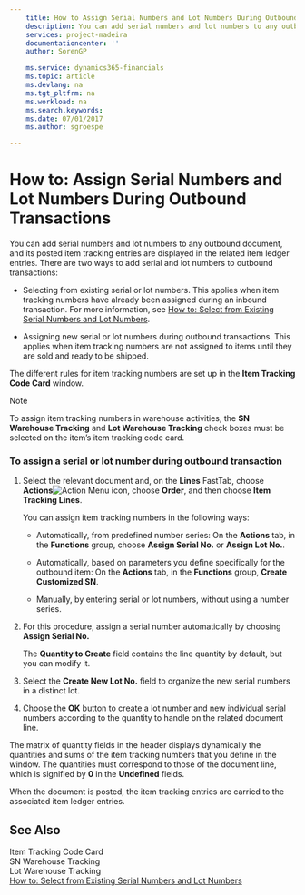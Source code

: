 ```yaml
---
    title: How to Assign Serial Numbers and Lot Numbers During Outbound Transactions | Microsoft Docs
    description: You can add serial numbers and lot numbers to any outbound document, and its posted item tracking entries are displayed in the related item ledger entries. There are two ways to add serial and lot numbers to outbound transactions:
    services: project-madeira
    documentationcenter: ''
    author: SorenGP

    ms.service: dynamics365-financials
    ms.topic: article
    ms.devlang: na
    ms.tgt_pltfrm: na
    ms.workload: na
    ms.search.keywords:
    ms.date: 07/01/2017
    ms.author: sgroespe

---
```

# How to: Assign Serial Numbers and Lot Numbers During Outbound Transactions
You can add serial numbers and lot numbers to any outbound document, and its posted item tracking entries are displayed in the related item ledger entries. There are two ways to add serial and lot numbers to outbound transactions:  
  
-   Selecting from existing serial or lot numbers. This applies when item tracking numbers have already been assigned during an inbound transaction. For more information, see [How to: Select from Existing Serial Numbers and Lot Numbers](../how-to-select-from-existing-serial-numbers-and-lot-numbers.md).  
  
-   Assigning new serial or lot numbers during outbound transactions. This applies when item tracking numbers are not assigned to items until they are sold and ready to be shipped.  
  
 The different rules for item tracking numbers are set up in the **Item Tracking Code Card** window.  
  
> [!NOTE]  
>  To assign item tracking numbers in warehouse activities, the **SN Warehouse Tracking** and **Lot Warehouse Tracking** check boxes must be selected on the item’s item tracking code card.  
  
### To assign a serial or lot number during outbound transaction  
  
1.  Select the relevant document and, on the **Lines** FastTab, choose **Actions**![Action Menu icon](../media/actionmenuicon.png "actionMenuIcon"), choose **Order**, and then choose **Item Tracking Lines**.  
  
     You can assign item tracking numbers in the following ways:  
  
    -   Automatically, from predefined number series: On the **Actions** tab, in the **Functions** group, choose **Assign Serial No.** or **Assign Lot No.**.  
  
    -   Automatically, based on parameters you define specifically for the outbound item: On the **Actions** tab, in the **Functions** group, **Create Customized SN**.  
  
    -   Manually, by entering serial or lot numbers, without using a number series.  
  
2.  For this procedure, assign a serial number automatically by choosing **Assign Serial No.**  
  
     The **Quantity to Create** field contains the line quantity by default, but you can modify it.  
  
3.  Select the **Create New Lot No.** field to organize the new serial numbers in a distinct lot.  
  
4.  Choose the **OK** button to create a lot number and new individual serial numbers according to the quantity to handle on the related document line.  
  
 The matrix of quantity fields in the header displays dynamically the quantities and sums of the item tracking numbers that you define in the window. The quantities must correspond to those of the document line, which is signified by **0** in the **Undefined** fields.  
  
 When the document is posted, the item tracking entries are carried to the associated item ledger entries.  
  
## See Also  
 Item Tracking Code Card   
 SN Warehouse Tracking   
 Lot Warehouse Tracking   
 [How to: Select from Existing Serial Numbers and Lot Numbers](../how-to-select-from-existing-serial-numbers-and-lot-numbers.md)